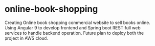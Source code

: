 # online-book-shopping

Creating Online book shopping commercial website to sell books online. Using Angular 9 to develop frontend and Spring boot REST full web services to handle backend operation. Future plan to deploy both the project in AWS cloud. 
